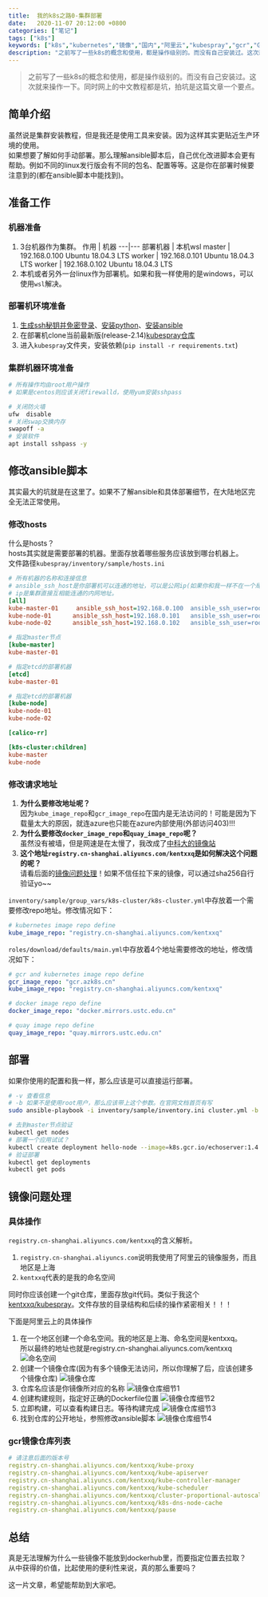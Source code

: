 ```yaml
---
title:  我的k8s之路0-集群部署
date:   2020-11-07 20:12:00 +0800
categories: ["笔记"]
tags: ["k8s"]
keywords: ["k8s","kubernetes","镜像","国内","阿里云","kubespray","gcr","GFW"]
description: "之前写了一些k8s的概念和使用，都是操作级别的。而没有自己安装过。这次就来操作一下。同时网上的中文教程都是坑，拍坑是这篇文章一个要点"
---
```



> 之前写了一些k8s的概念和使用，都是操作级别的。而没有自己安装过。这次就来操作一下。同时网上的中文教程都是坑，拍坑是这篇文章一个要点。



## 简单介绍

虽然说是集群安装教程，但是我还是使用工具来安装。因为这样其实更贴近生产环境的使用。  
如果想要了解如何手动部署。那么理解ansible脚本后，自己优化改进脚本会更有帮助。例如不同的linux发行版会有不同的包名、配置等等。这是你在部署时候要注意到的(都在ansible脚本中能找到)。

## 准备工作

### 机器准备

1. 3台机器作为集群。
作用 | 机器
---|---
部署机器 | 本机wsl
master | 192.168.0.100 Ubuntu 18.04.3 LTS
worker | 192.168.0.101 Ubuntu 18.04.3 LTS
worker | 192.168.0.102 Ubuntu 18.04.3 LTS
2. 本机或者另外一台linux作为部署机。如果和我一样使用的是windows，可以使用`wsl`解决。

### 部署机环境准备

1. [生成ssh秘钥并免密登录](https://kentxxq.com/contents/%E8%BF%9C%E7%A8%8B%E5%85%8D%E5%AF%86ssh/)、[安装python](https://www.python.org/)、[安装ansible](https://www.ansible.com/) 
2. 在部署机clone当前最新版(release-2.14)[kubespray仓库](https://github.com/kubernetes-sigs/kubespray/)
3. 进入`kubespray`文件夹，安装依赖(`pip install -r requirements.txt`)

### 集群机器环境准备

```bash
# 所有操作均由root用户操作
# 如果是centos则应该关闭firewalld，使用yum安装sshpass

# 关闭防火墙
ufw  disable
# 关闭swap交换内存
swapoff -a
# 安装软件
apt install sshpass -y
```

## 修改ansible脚本

其实最大的坑就是在这里了。如果不了解ansible和具体部署细节，在大陆地区完全无法正常使用。

### 修改hosts

什么是hosts？  
hosts其实就是需要部署的机器。里面存放着哪些服务应该放到哪台机器上。  
文件路径`kubespray/inventory/sample/hosts.ini`

```ini
# 所有机器的名称和连接信息
# ansible_ssh_host是你部署机可以连通的地址，可以是公网ip(如果你和我一样不在一个局域网)
# ip是集群直接互相能连通的内网地址。
[all]
kube-master-01     ansible_ssh_host=192.168.0.100  ansible_ssh_user=root   ansible_ssh_pass=kentxxq  ip=192.168.0.100   mask=/24
kube-node-01      ansible_ssh_host=192.168.0.101   ansible_ssh_user=root   ansible_ssh_pass=kentxxq  ip=192.168.0.101   mask=/24
kube-node-02      ansible_ssh_host=192.168.0.102   ansible_ssh_user=root   ansible_ssh_pass=kentxxq  ip=192.168.0.102   mask=/24

# 指定master节点
[kube-master]
kube-master-01

# 指定etcd的部署机器
[etcd]
kube-master-01

# 指定etcd的部署机器
[kube-node]
kube-node-01
kube-node-02

[calico-rr]

[k8s-cluster:children]
kube-master
kube-node
```

### 修改请求地址

1. **为什么要修改地址呢？**  
因为`kube_image_repo`和`gcr_image_repo`在国内是无法访问的！可能是因为下载量太大的原因，就连azure也只能在azure内部使用(外部访问403)!!!  
2. **为什么要修改`docker_image_repo`和`quay_image_repo`呢？**  
虽然没有被墙，但是网速是在太慢了，我改成了[中科大的镜像站](http://mirrors.ustc.edu.cn/)  
3. **这个地址`registry.cn-shanghai.aliyuncs.com/kentxxq`是如何解决这个问题的呢？**  
请看后面的[镜像问题处理](http://kentxxq.com/contents/%E6%88%91%E7%9A%84k8s%E4%B9%8B%E8%B7%AF0-%E9%9B%86%E7%BE%A4%E9%83%A8%E7%BD%B2/#%E9%95%9C%E5%83%8F%E9%97%AE%E9%A2%98%E5%A4%84%E7%90%86)！如果不信任拉下来的镜像，可以通过sha256自行验证yo~~

`inventory/sample/group_vars/k8s-cluster/k8s-cluster.yml`中存放着一个需要修改repo地址。修改情况如下：
```yml
# kubernetes image repo define
kube_image_repo: "registry.cn-shanghai.aliyuncs.com/kentxxq"
```

`roles/download/defaults/main.yml`中存放着4个地址需要修改的地址，修改情况如下：
```yml
# gcr and kubernetes image repo define
gcr_image_repo: "gcr.azk8s.cn"
kube_image_repo: "registry.cn-shanghai.aliyuncs.com/kentxxq"

# docker image repo define
docker_image_repo: "docker.mirrors.ustc.edu.cn"

# quay image repo define
quay_image_repo: "quay.mirrors.ustc.edu.cn"
```

## 部署

如果你使用的配置和我一样，那么应该是可以直接运行部署。
```bash
# -v 查看信息
# -b 如果不是使用root用户，那么应该带上这个参数。在官网文档首页有写
sudo ansible-playbook -i inventory/sample/inventory.ini cluster.yml -b -v

# 去到master节点验证
kubectl get nodes
# 部署一个应用试试？
kubectl create deployment hello-node --image=k8s.gcr.io/echoserver:1.4
# 验证部署
kubectl get deployments
kubectl get pods
```


## 镜像问题处理

### 具体操作

`registry.cn-shanghai.aliyuncs.com/kentxxq`的含义解析。

1. `registry.cn-shanghai.aliyuncs.com`说明我使用了阿里云的镜像服务，而且地区是上海
2. `kentxxq`代表的是我的命名空间

同时你应该创建一个git仓库，里面存放git代码。类似于我这个[kentxxq/kubespray](https://github.com/kentxxq/kubespray.git)。文件存放的目录结构和后续的操作紧密相关！！！

下面是阿里云上的具体操作

1. 在一个地区创建一个命名空间。我的地区是上海、命名空间是kentxxq。  
所以最终的地址也就是registry.cn-shanghai.aliyuncs.com/kentxxq
![命名空间](/images/server/命名空间.png)
2. 创建一个镜像仓库(因为有多个镜像无法访问，所以你理解了后，应该创建多个镜像仓库)
![镜像仓库](/images/server/镜像仓库.png)
3. 仓库名应该是你镜像所对应的名称
![镜像仓库细节1](/images/server/镜像仓库细节1.png)
4. 创建构建规则，指定好正确的Dockerfile位置
![镜像仓库细节2](/images/server/镜像仓库细节2.png)
5. 立即构建，可以查看构建日志。等待构建完成
![镜像仓库细节3](/images/server/镜像仓库细节3.png)
6. 找到仓库的公开地址，参照修改ansible脚本
![镜像仓库细节4](/images/server/镜像仓库细节4.png)

### gcr镜像仓库列表
```yml
# 请注意后面的版本号
registry.cn-shanghai.aliyuncs.com/kentxxq/kube-proxy                              v1.18.10
registry.cn-shanghai.aliyuncs.com/kentxxq/kube-apiserver                          v1.18.10
registry.cn-shanghai.aliyuncs.com/kentxxq/kube-controller-manager                 v1.18.10
registry.cn-shanghai.aliyuncs.com/kentxxq/kube-scheduler                          v1.18.10
registry.cn-shanghai.aliyuncs.com/kentxxq/cluster-proportional-autoscaler-amd64   1.8.1
registry.cn-shanghai.aliyuncs.com/kentxxq/k8s-dns-node-cache                      1.15.13
registry.cn-shanghai.aliyuncs.com/kentxxq/pause                                   3.2
```

## 总结

真是无法理解为什么一些镜像不能放到dockerhub里，而要指定位置去拉取？  
从中获得的价值，比起使用的便利性来说，真的那么重要吗？  

这一片文章，希望能帮助到大家吧。